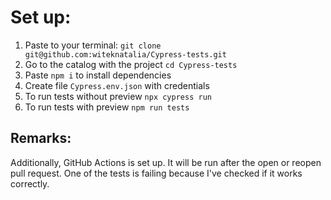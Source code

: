 # Set up:

1. Paste to your terminal: `git clone git@github.com:witeknatalia/Cypress-tests.git`
2. Go to the catalog with the project `cd Cypress-tests`
3. Paste `npm i` to install dependencies
4. Create file `Cypress.env.json` with credentials
5. To run tests without preview `npx cypress run`
6. To run tests with preview `npm run tests`

## Remarks:
Additionally, GitHub Actions is set up. It will be run after the open or reopen pull request. One of the tests is failing because I've checked if it works correctly.
